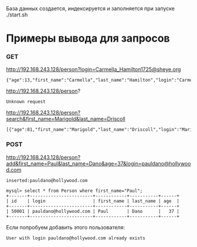База данных создается, индексируется и заполняется при запуске ./start.sh

# Примеры вывода для запросов

### GET

http://192.168.243.128/person?login=Carmella_Hamilton1725@sheye.org

```
{"age":13,"first_name":"Carmella","last_name":"Hamilton","login":"Carmella_Hamilton1725@sheye.org"}
```

http://192.168.243.128/person?
```
Unknown request
```

http://192.168.243.128/person?search&first_name=Marigold&last_name=Driscoll
```
[{"age":81,"first_name":"Marigold","last_name":"Driscoll","login":"Marigold_Driscoll4284@jiman.org"}]
```

### POST

http://192.168.243.128/person?add&first_name=Paul&last_name=Dano&age=37&login=pauldano@hollywood.com

```
inserted:pauldano@hollywood.com
```

```
mysql> select * from Person where first_name="Paul";
+-------+------------------------+------------+-----------+------+
| id    | login                  | first_name | last_name | age  |
+-------+------------------------+------------+-----------+------+
| 50001 | pauldano@hollywood.com | Paul       | Dano      |   37 |
+-------+------------------------+------------+-----------+------+
```

Если попробуем добавить этого пользователя:

 ```
User with login pauldano@hollywood.com already exists
```
